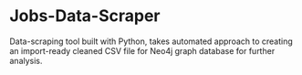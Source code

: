 # Jobs-Data-Scraper
Data-scraping tool built with Python, takes automated approach to creating an import-ready cleaned CSV file for Neo4j graph database for further analysis.
